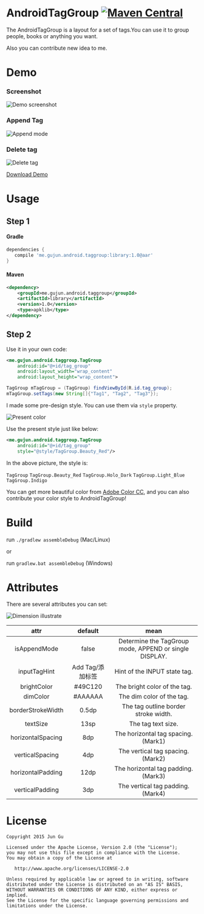 # AndroidTagGroup [![Maven Central](https://maven-badges.herokuapp.com/maven-central/me.gujun.android.taggroup/library/badge.svg?style=flat)](https://maven-badges.herokuapp.com/maven-central/me.gujun.android.taggroup/library)

The AndroidTagGroup is a layout for a set of tags.You can use it to group people, books or anything you want.

Also you can contribute new idea to me.


# Demo

### Screenshot
![Demo screenshot](https://raw.github.com/2dxgujun/AndroidTagGroup/master/assets/demo_screenshot.png)

### Append Tag
![Append mode](https://raw.github.com/2dxgujun/AndroidTagGroup/master/assets/append_mode.png)

### Delete tag
![Delete tag](https://raw.github.com/2dxgujun/AndroidTagGroup/master/assets/delete_tag.png)

[Download Demo](https://github.com/2dxgujun/AndroidTagGroup/releases/download/v1.0/AndroidTagGroup-Demo-v1.0.apk)

# Usage

## Step 1

#### Gradle
```groovy
dependencies {
   compile 'me.gujun.android.taggroup:library:1.0@aar'
}
```

#### Maven
```xml
<dependency>
    <groupId>me.gujun.android.taggroup</groupId>
    <artifactId>library</artifactId>
    <version>1.0</version>
    <type>apklib</type>
</dependency>
```

## Step 2

Use it in your own code:
```xml
<me.gujun.android.taggroup.TagGroup
    android:id="@+id/tag_group"
    android:layout_width="wrap_content"
    android:layout_height="wrap_content">
```

```java
TagGroup mTagGroup = (TagGroup) findViewById(R.id.tag_group);
mTagGroup.setTags(new String[]{"Tag1", "Tag2", "Tag3"});
```

I made some pre-design style. You can use them via `style` property.

![Present color](https://raw.github.com/2dxgujun/AndroidTagGroup/master/assets/present_color.png)

Use the present style just like below:

```xml
<me.gujun.android.taggroup.TagGroup
    android:id="@+id/tag_group"
    style="@style/TagGroup.Beauty_Red"/>
```

In the above picture, the style is:

`TagGroup`
`TagGroup.Beauty_Red`
`TagGroup.Holo_Dark`
`TagGroup.Light_Blue`
`TagGroup.Indigo`

You can get more beautiful color from [Adobe Color CC](https://color.adobe.com), and you can also contribute your color style to AndroidTagGroup!

# Build

run `./gradlew assembleDebug` (Mac/Linux)

or

run `gradlew.bat assembleDebug` (Windows)

# Attributes

There are several attributes you can set:

![Dimension illustrate](https://raw.github.com/2dxgujun/AndroidTagGroup/master/assets/dimension_illustrate.png)

|       attr      	|     default      |                         mean                          	 |
|:-----------------:|:----------------:|:-------------------------------------------------------:|
| isAppendMode  	| false            | Determine the TagGroup mode, APPEND or single DISPLAY.  |
| inputTagHint   	| Add Tag/添加标签  | Hint of the INPUT state tag.                            |
| brightColor	    | #49C120          | The bright color of the tag.                            |
| dimColor       	| #AAAAAA          | The dim color of the tag.                           	 |
| borderStrokeWidth | 0.5dp            | The tag outline border stroke width.        	         |
| textSize      	| 13sp             | The tag text size.                                  	 |
| horizontalSpacing | 8dp              | The horizontal tag spacing.(Mark1)                      |
| verticalSpacing  	| 4dp              | The vertical tag spacing.(Mark2)                      	 |
| horizontalPadding	| 12dp             | The horizontal tag padding.(Mark3)                      |
| verticalPadding  	| 3dp              | The vertical tag padding.(Mark4)                        |

# License

    Copyright 2015 Jun Gu

    Licensed under the Apache License, Version 2.0 (the "License");
    you may not use this file except in compliance with the License.
    You may obtain a copy of the License at

       http://www.apache.org/licenses/LICENSE-2.0

    Unless required by applicable law or agreed to in writing, software
    distributed under the License is distributed on an "AS IS" BASIS,
    WITHOUT WARRANTIES OR CONDITIONS OF ANY KIND, either express or implied.
    See the License for the specific language governing permissions and
    limitations under the License.